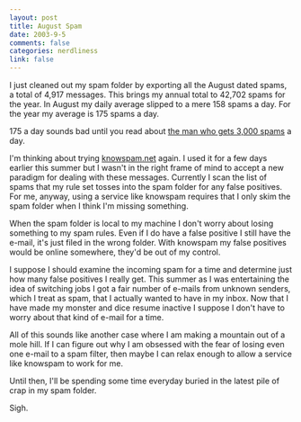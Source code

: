 ```yaml
--- 
layout: post
title: August Spam
date: 2003-9-5
comments: false
categories: nerdliness
link: false
---
```

I just cleaned out my spam folder by exporting all the August dated spams, a total of 4,917 messages. This brings my annual total to 42,702 spams for the year. In August my daily average slipped to a mere 158 spams a day. For the year my average is 175 spams a day.

175 a day sounds bad until you read about <a href="http://knowspam.net/misc/lance" target="_blank">the man who gets 3,000 spams</a> a day.

I'm thinking about trying <a href="http://knowspam.net">knowspam.net</a> again. I used it for a few days earlier this summer but I wasn't in the right frame of mind to accept a new paradigm for dealing with these messages. Currently I scan the list of spams that my rule set tosses into the spam folder for any false positives. For me, anyway, using a service like knowspam requires that I only skim the spam folder when I think I'm missing something.

When the spam folder is local to my machine I don't worry about losing something to my spam rules. Even if I do have a false positive I still have the e-mail, it's just filed in the wrong folder. With knowspam my false positives would be online somewhere, they'd be out of my control.

I suppose I should examine the incoming spam for a time and determine just how many false positives I really get. This summer as I was entertaining the idea of switching jobs I got a fair number of e-mails from unknown senders, which I treat as spam, that I actually wanted to have in my inbox. Now that I have made my monster and dice resume inactive I suppose I don't have to worry about that kind of e-mail for a time.

All of this sounds like another case where I am making a mountain out of a mole hill. If I can figure out why I am obsessed with the fear of losing even one e-mail to a spam filter, then maybe I can relax enough to allow a service like knowspam to work for me.

Until then, I'll be spending some time everyday buried in the latest pile of crap in my spam folder.

Sigh.
